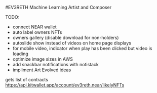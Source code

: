 #EV3RETH
Machine Learning Artist and Composer

TODO:
- connect NEAR wallet
- auto label owners NFTs
- owners gallery (disable download for non-holders)
- autoslide show instead of videos on home page displays
- for mobile video, indicator when play has been clicked but video is loading
- optimize image sizes in AWS
- add snackbar notifications with notistack
- impliment Art Evolved ideas


 gets list of contracts
https://api.kitwallet.app/account/ev3reth.near/likelyNFTs